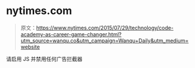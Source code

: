 # nytimes.com

> 原文：<https://www.nytimes.com/2015/07/29/technology/code-academy-as-career-game-changer.html?utm_source=wanqu.co&utm_campaign=Wanqu+Daily&utm_medium=website>

请启用 JS 并禁用任何广告拦截器